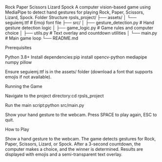 Rock Paper Scissors Lizard Spock
A computer vision-based game using MediaPipe to detect hand gestures for playing Rock, Paper, Scissors, Lizard, Spock.
Folder Structure
rpsls_project/
├── assets/
│   └── seguiemj.ttf  # Emoji font file
├── src/
│   ├── gesture_detection.py  # Hand gesture detection logic
│   ├── game_logic.py        # Game rules and computer choice
│   ├── utils.py            # Text overlay and countdown utilities
│   └── main.py             # Main game loop
└── README.md

Prerequisites

Python 3.8+
Install dependencies:pip install opencv-python mediapipe numpy pillow


Ensure seguiemj.ttf is in the assets/ folder (download a font that supports emojis if not available).

Running the Game

Navigate to the project directory:cd rpsls_project


Run the main script:python src/main.py


Show your hand gesture to the webcam.
Press SPACE to play again, ESC to quit.

How to Play

Show a hand gesture to the webcam.
The game detects gestures for Rock, Paper, Scissors, Lizard, or Spock.
After a 3-second countdown, the computer makes a choice, and the winner is determined.
Results are displayed with emojis and a semi-transparent text overlay.

